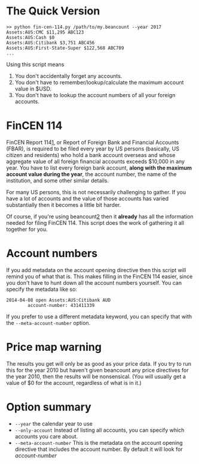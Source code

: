 # The Quick Version

```
>> python fin-cen-114.py /path/to/my.beancount --year 2017
Assets:AUS:CMC $11,295 ABC123
Assets:AUS:Cash $0 
Assets:AUS:Citibank $3,751 ABC456
Assets:AUS:First-State-Super $122,568 ABC789
...
```

Using this script means

1. You don't accidentally forget any accounts.
2. You don't have to remember/lookup/calculate the maximum account value in $USD.
3. You don't have to lookup the account numbers of all your foreign accounts.

# FinCEN 114

FinCEN Report 114[1], or Report of Foreign Bank and Financial Accounts
(FBAR), is required to be filed every year by US persons (basically, US
citizen and residents) who hold a bank account overseas and whose aggregate
value of all foreign financial accounts exceeds $10,000 in any year.  You
have to list every foreign bank account, **along with the maximum account
value during the year**, the account number, the name of the institution,
and some other similar details.

For many US persons, this is not necessarily challenging to gather. If you
have a lot of accounts and the value of those accounts has varied substantially
then it becomes a little bit harder.

Of course, if you're using beancount[2] then it **already** has all the
information needed for filing FinCEN 114. This script does the work of
gathering it all together for you.

# Account numbers

If you add metadata on the account opening directive then this script will
remind you of what that is. This makes filling in the FinCEN 114 easier,
since you don't have to hunt down all the account numbers yourself. You can
specify the metadata like so:

```
2014-04-08 open Assets:AUS:Citibank AUD
        account-number: 431411339
```

If you prefer to use a different metadata keyword, you can specify that with
the ```--meta-account-number``` option.

# Price map warning

The results you get will only be as good as your price data. If you try to
run this for the year 2010 but haven't given beancount any price directives
for the year 2010, then the results will be nonsensical. (You will usually get
a value of $0 for the account, regardless of what is in it.)

# Option summary

* ```--year``` the calendar year to use
* ```--only-account``` Instead of listing all accounts, you can specify which accounts you care about.
* ```--meta-account-number``` This is the metadata on the account opening directive that includes the account number. By default it will look for *account-number*

[1]: https://bsaefiling.fincen.treas.gov/NoRegFBARFiler.html
[2]: https://bitbucket.org/blais/beancount/overview
